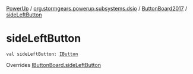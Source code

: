 [PowerUp](../../index.md) / [org.stormgears.powerup.subsystems.dsio](../index.md) / [ButtonBoard2017](index.md) / [sideLeftButton](./side-left-button.md)

# sideLeftButton

`val sideLeftButton: `[`IButton`](../../org.stormgears.utils.dsio/-i-button/index.md)

Overrides [IButtonBoard.sideLeftButton](../-i-button-board/side-left-button.md)

